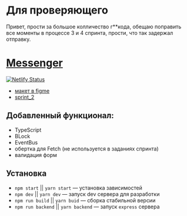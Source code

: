 # Для проверяющего
Привет, прости за большое колличество г**кода, обещаю поправить все моменты в процессе 3 и 4 спринта, прости, что так задержал отправку.

# [Messenger](https://distracted-bell-22dc51.netlify.app/login.html)

[![Netlify Status](https://api.netlify.com/api/v1/badges/46e58094-f587-4fdf-a298-6fa244eab314/deploy-status)](https://app.netlify.com/sites/distracted-bell-22dc51/deploys)

- [макет в figme](https://www.figma.com/file/lToVz5nCcFLJKMIpqYsvEg/Messanger?node-id=0%3A1)
- [sprint_2](https://github.com/TabulaWeb/middle.messenger.praktikum.yandex/pull/14)

## Добавленный функционал:
* TypeScript
* BLock
* EventBus
* обертка для Fetch (не используется в заданиях спринта)
* валидация форм

## Установка
- `npm start` || `yarn start` — установка зависимостей
- `npm dev` || `yarn dev` — запуск dev сервера для разработки
- `npm run build` || `yarn buid` — сборка стабильной версии
- `npm run backend` || `yarn backend` — запуск `express` сервера
